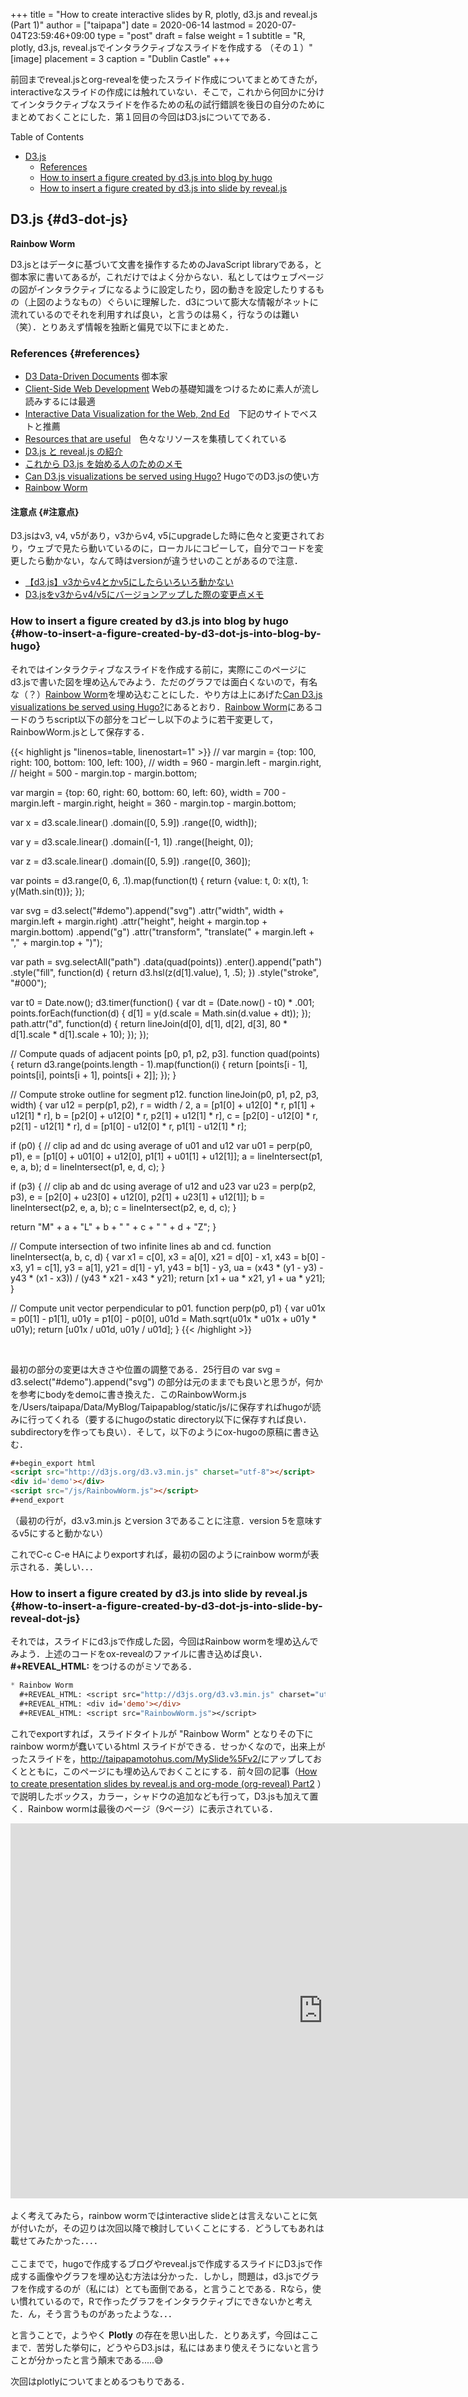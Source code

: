 +++
title = "How to create interactive slides by R, plotly, d3.js and reveal.js (Part 1)"
author = ["taipapa"]
date = 2020-06-14
lastmod = 2020-07-04T23:59:46+09:00
type = "post"
draft = false
weight = 1
subtitle = "R, plotly, d3.js, reveal.jsでインタラクティブなスライドを作成する （その１）"
[image]
  placement = 3
  caption = "Dublin Castle"
+++

前回までreveal.jsとorg-revealを使ったスライド作成についてまとめてきたが，interactiveなスライドの作成には触れていない．そこで，これから何回かに分けてインタラクティブなスライドを作るための私の試行錯誤を後日の自分のためにまとめておくことにした．第１回目の今回はD3.jsについてである．

<!--more-->

<div class="ox-hugo-toc toc">
<div></div>

<div class="heading">Table of Contents</div>

- [D3.js](#d3-dot-js)
    - [References](#references)
    - [How to insert a figure created by d3.js into blog by hugo](#how-to-insert-a-figure-created-by-d3-dot-js-into-blog-by-hugo)
    - [How to insert a figure created by d3.js into slide by reveal.js](#how-to-insert-a-figure-created-by-d3-dot-js-into-slide-by-reveal-dot-js)

</div>
<!--endtoc-->


## D3.js {#d3-dot-js}

**Rainbow Worm**

<script src="http://d3js.org/d3.v3.min.js" charset="utf-8"></script>
<div id='demo'></div>
<!-- <iframe src="/js/RainbowWorm_v2.js"></iframe> -->
<script src="RainbowWorm.js"></script>

D3.jsとはデータに基づいて文書を操作するためのJavaScript libraryである，と御本家に書いてあるが，これだけではよく分からない．私としてはウェブページの図がインタラクティブになるように設定したり，図の動きを設定したりするもの（上図のようなもの）ぐらいに理解した．d3について膨大な情報がネットに流れているのでそれを利用すれば良い，と言うのは易く，行なうのは難い（笑）．とりあえず情報を独断と偏見で以下にまとめた．


### References {#references}

-   [D3 Data-Driven Documents](https://d3js.org/) 御本家
-   [Client-Side Web Development](https://info343.github.io/) Webの基礎知識をつけるために素人が流し読みするには最適
-   [Interactive Data Visualization for the Web, 2nd Ed](https://alignedleft.com/tutorials/d3)　下記のサイトでベストと推薦
-   [Resources that are useful](http://www.rebeccabarter.com/useful%5Fresources/)　色々なリソースを集積してくれている
-   [D3.js と reveal.js の紹介](https://techplay.jp/event/452880)
-   [これから D3.js を始める人のためのメモ](https://qiita.com/corestate55/items/e70d5981c33a89f63367)
-   [Can D3.js visualizations be served using Hugo?](https://stackoverflow.com/questions/60746090/can-d3-js-visualizations-be-served-using-hugo) HugoでのD3.jsの使い方
-   [Rainbow Worm](https://bl.ocks.org/mbostock/4165404/c9d1f8d69fcdf17b352235419c190e1a36645ce8)


#### 注意点 {#注意点}

D3.jsはv3, v4, v5があり，v3からv4, v5にupgradeした時に色々と変更されており，ウェブで見たら動いているのに，ローカルにコピーして，自分でコードを変更したら動かない，なんて時はversionが違うせいのことがあるので注意．

-   [【d3.js】v3からv4とかv5にしたらいろいろ動かない](https://qiita.com/mk-tool/items/d9f74e9b8ecaf1a3e3ab)
-   [D3.jsをv3からv4/v5にバージョンアップした際の変更点メモ](https://qiita.com/zak%5Fy/items/1a4e7117d7a1791d54d3)


### How to insert a figure created by d3.js into blog by hugo {#how-to-insert-a-figure-created-by-d3-dot-js-into-blog-by-hugo}

それではインタラクティブなスライドを作成する前に，実際にこのページにd3.jsで書いた図を埋め込んでみよう．ただのグラフでは面白くないので，有名な（？）[Rainbow Worm](https://bl.ocks.org/mbostock/4165404/c9d1f8d69fcdf17b352235419c190e1a36645ce8)を埋め込むことにした．やり方は上にあげた[Can D3.js visualizations be served using Hugo?](https://stackoverflow.com/questions/60746090/can-d3-js-visualizations-be-served-using-hugo)にあるとおり．[Rainbow Worm](https://bl.ocks.org/mbostock/4165404/c9d1f8d69fcdf17b352235419c190e1a36645ce8)にあるコードのうちscript以下の部分をコピーし以下のように若干変更して，RainbowWorm.jsとして保存する．

{{< highlight js "linenos=table, linenostart=1" >}}
// var margin = {top: 100, right: 100, bottom: 100, left: 100},
//     width = 960 - margin.left - margin.right,
//     height = 500 - margin.top - margin.bottom;

var margin = {top: 60, right: 60, bottom: 60, left: 60},
    width = 700 - margin.left - margin.right,
    height = 360 - margin.top - margin.bottom;

var x = d3.scale.linear()
    .domain([0, 5.9])
    .range([0, width]);

var y = d3.scale.linear()
    .domain([-1, 1])
    .range([height, 0]);

var z = d3.scale.linear()
    .domain([0, 5.9])
    .range([0, 360]);

var points = d3.range(0, 6, .1).map(function(t) {
  return {value: t, 0: x(t), 1: y(Math.sin(t))};
});

var svg = d3.select("#demo").append("svg")
    .attr("width", width + margin.left + margin.right)
    .attr("height", height + margin.top + margin.bottom)
  .append("g")
    .attr("transform", "translate(" + margin.left + "," + margin.top + ")");

var path = svg.selectAll("path")
    .data(quad(points))
  .enter().append("path")
    .style("fill", function(d) { return d3.hsl(z(d[1].value), 1, .5); })
    .style("stroke", "#000");

var t0 = Date.now();
d3.timer(function() {
  var dt = (Date.now() - t0) * .001;
  points.forEach(function(d) { d[1] = y(d.scale = Math.sin(d.value + dt)); });
  path.attr("d", function(d) { return lineJoin(d[0], d[1], d[2], d[3], 80 * d[1].scale * d[1].scale + 10); });
});

// Compute quads of adjacent points [p0, p1, p2, p3].
function quad(points) {
  return d3.range(points.length - 1).map(function(i) {
    return [points[i - 1], points[i], points[i + 1], points[i + 2]];
  });
}

// Compute stroke outline for segment p12.
function lineJoin(p0, p1, p2, p3, width) {
  var u12 = perp(p1, p2),
      r = width / 2,
      a = [p1[0] + u12[0] * r, p1[1] + u12[1] * r],
      b = [p2[0] + u12[0] * r, p2[1] + u12[1] * r],
      c = [p2[0] - u12[0] * r, p2[1] - u12[1] * r],
      d = [p1[0] - u12[0] * r, p1[1] - u12[1] * r];

  if (p0) { // clip ad and dc using average of u01 and u12
    var u01 = perp(p0, p1), e = [p1[0] + u01[0] + u12[0], p1[1] + u01[1] + u12[1]];
    a = lineIntersect(p1, e, a, b);
    d = lineIntersect(p1, e, d, c);
  }

  if (p3) { // clip ab and dc using average of u12 and u23
    var u23 = perp(p2, p3), e = [p2[0] + u23[0] + u12[0], p2[1] + u23[1] + u12[1]];
    b = lineIntersect(p2, e, a, b);
    c = lineIntersect(p2, e, d, c);
  }

  return "M" + a + "L" + b + " " + c + " " + d + "Z";
}

// Compute intersection of two infinite lines ab and cd.
function lineIntersect(a, b, c, d) {
  var x1 = c[0], x3 = a[0], x21 = d[0] - x1, x43 = b[0] - x3,
      y1 = c[1], y3 = a[1], y21 = d[1] - y1, y43 = b[1] - y3,
      ua = (x43 * (y1 - y3) - y43 * (x1 - x3)) / (y43 * x21 - x43 * y21);
  return [x1 + ua * x21, y1 + ua * y21];
}

// Compute unit vector perpendicular to p01.
function perp(p0, p1) {
  var u01x = p0[1] - p1[1], u01y = p1[0] - p0[0],
      u01d = Math.sqrt(u01x * u01x + u01y * u01y);
  return [u01x / u01d, u01y / u01d];
}
{{< /highlight >}}

<br>

最初の部分の変更は大きさや位置の調整である．25行目の var svg = d3.select("#demo").append("svg") の部分は元のままでも良いと思うが，何かを参考にbodyをdemoに書き換えた．このRainbowWorm.jsを/Users/taipapa/Data/MyBlog/Taipapablog/static/js/に保存すればhugoが読みに行ってくれる（要するにhugoのstatic directory以下に保存すれば良い．subdirectoryを作っても良い）．そして，以下のようにox-hugoの原稿に書き込む．

```html
#+begin_export html
<script src="http://d3js.org/d3.v3.min.js" charset="utf-8"></script>
<div id='demo'></div>
<script src="/js/RainbowWorm.js"></script>
#+end_export
```

（最初の行が，d3.v3.min.js とversion 3であることに注意．version 5を意味するv5にすると動かない）

これでC-c C-e HAによりexportすれば，最初の図のようにrainbow wormが表示される．美しい．．．


### How to insert a figure created by d3.js into slide by reveal.js {#how-to-insert-a-figure-created-by-d3-dot-js-into-slide-by-reveal-dot-js}

それでは，スライドにd3.jsで作成した図，今回はRainbow wormを埋め込んでみよう．上述のコードをox-revealのファイルに書き込めば良い． **#+REVEAL\_HTML:** をつけるのがミソである．

```lisp
* Rainbow Worm
  #+REVEAL_HTML: <script src="http://d3js.org/d3.v3.min.js" charset="utf-8"></script>
  #+REVEAL_HTML: <div id='demo'></div>
  #+REVEAL_HTML: <script src="RainbowWorm.js"></script>
```

これでexportすれば，スライドタイトルが "Rainbow Worm" となりその下にrainbow wormが蠢いているhtml スライドができる．せっかくなので，出来上がったスライドを，<http://taipapamotohus.com/MySlide%5Fv2/>にアップしておくとともに，このページにも埋め込んでおくことにする．前々回の記事（[How to create presentation slides by reveal.js and org-mode (org-reveal) Part2](../how-to-create-presentation-slides-by-reveal-dot-js-and-org-mode-org-reveal-part2) ）で説明したボックス，カラー，シャドウの追加なども行って，D3.jsも加えて置く．Rainbow wormは最後のページ（9ページ）に表示されている．

<iframe src="http://taipapamotohus.github.io/MySlide_v2/" width="1000" height="600" frameborder="0" allowfullscreen="allowfullscreen" allow="geolocation *; microphone *; camera *; midi *; encrypted-media *"></iframe>

<br>
<br>
    よく考えてみたら，rainbow wormではinteractive slideとは言えないことに気が付いたが，その辺りは次回以降で検討していくことにする．どうしてもあれは載せてみたかった．．．．
<br>
<br> ここまでで，hugoで作成するブログやreveal.jsで作成するスライドにD3.jsで作成する画像やグラフを埋め込む方法は分かった．しかし，問題は，d3.jsでグラフを作成するのが（私には）とても面倒である，と言うことである．Rなら，使い慣れているので，Rで作ったグラフをインタラクティブにできないかと考えた．ん，そう言うものがあったような．．．

と言うことで，ようやく **Plotly** の存在を思い出した．とりあえず，今回はここまで．苦労した挙句に，どうやらD3.jsは，私にはあまり使えそうにないと言うことが分かったと言う顛末である.....😅

次回はplotlyについてまとめるつもりである．
